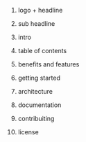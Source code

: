 1. logo + headline
2. sub headline

3. intro

3. table of contents

4. benefits and features
5. getting started

6. architecture
7. documentation

8. contribuiting
9. license